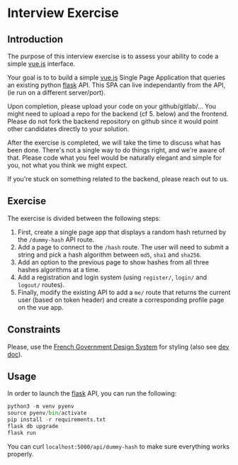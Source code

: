 # Interview Exercise

## Introduction

The purpose of this interview exercise is to assess your ability to code a simple [vue.js][] interface.

Your goal is to to build a simple [vue.js][] Single Page Application that queries an existing python [flask][] API. This SPA can live independantly from the API, (ie run on a different server/port).

Upon completion, please upload your code on your github/gitlab/... You might need to upload a repo for the backend (cf 5. below) and the frontend. Please do not fork the backend repository on github since it would point other candidates directly to your solution.

After the exercise is completed, we will take the time to discuss what has been done. There's not a single way to do things right, and we're aware of that. Please code what you feel would be naturally elegant and simple for you, not what you think we might expect.

If you're stuck on something related to the backend, please reach out to us.

## Exercise

The exercise is divided between the following steps:
1. First, create a single page app that displays a random hash returned by the `/dummy-hash` API route.
2. Add a page to connect to the `/hash` route. The user will need to submit a string and pick a hash algorithm between `md5`, `sha1` and `sha256`.
3. Add an option to the previous page to show hashes from all three hashes algorithms at a time.
4. Add a registration and login system (using `register/`, `login/` and `logout/` routes).
5. Finally, modify the existing API to add a `me/` route that returns the current user (based on token header) and create a corresponding profile page on the vue app.

## Constraints

Please, use the [French Government Design System][] for styling (also see [dev doc](https://gouvfr.atlassian.net/wiki/spaces/DB/pages/223019574/D+veloppeurs)).

## Usage

In order to launch the [flask][] API, you can run the following:

``` python
python3 -m venv pyenv
source pyenv/bin/activate
pip install -r requirements.txt
flask db upgrade
flask run
```

You can curl `localhost:5000/api/dummy-hash` to make sure everything works properly.

[vue.js]: https://vuejs.org/
[flask]: https://flask.palletsprojects.com/en/2.0.x/
[French Government Design System]: https://www.systeme-de-design.gouv.fr/
